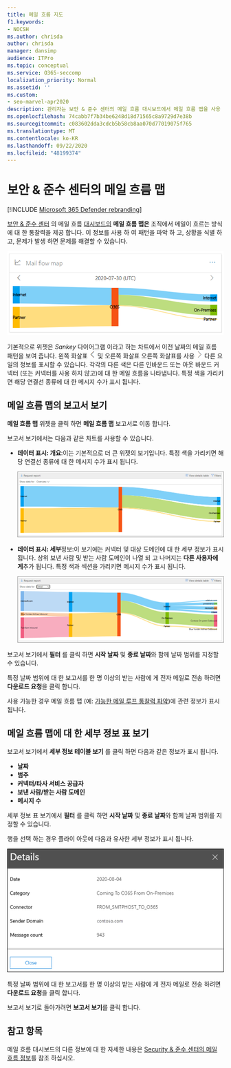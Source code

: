 ```yaml
---
title: 메일 흐름 지도
f1.keywords:
- NOCSH
ms.author: chrisda
author: chrisda
manager: dansimp
audience: ITPro
ms.topic: conceptual
ms.service: O365-seccomp
localization_priority: Normal
ms.assetid: ''
ms.custom:
- seo-marvel-apr2020
description: 관리자는 보안 & 준수 센터의 메일 흐름 대시보드에서 메일 흐름 맵을 사용 하 여 커넥터를 통해 메일을 주고 받지 않는 커넥터를 사용 하는 방법을 시각화 하 고 추적 하는 방법을 알아봅니다.
ms.openlocfilehash: 74cabb7f7b34be6248d18d71565c8a9729d7e38b
ms.sourcegitcommit: c083602dda3cdcb5b58cb8aa070d77019075f765
ms.translationtype: MT
ms.contentlocale: ko-KR
ms.lasthandoff: 09/22/2020
ms.locfileid: "48199374"
---
```

# <a name="mail-flow-map-in-the-security--compliance-center"></a>보안 & 준수 센터의 메일 흐름 맵

[!INCLUDE [Microsoft 365 Defender rebranding](../includes/microsoft-defender-for-office.md)]


[보안 & 준수 센터](https://protection.office.com) 의 메일 흐름 [대시보드의](mail-flow-insights-v2.md) **메일 흐름 맵은** 조직에서 메일이 흐르는 방식에 대 한 통찰력을 제공 합니다. 이 정보를 사용 하 여 패턴을 파악 하 고, 상황을 식별 하 고, 문제가 발생 하면 문제를 해결할 수 있습니다.

![보안 & 준수 센터의 메일 흐름 대시보드의 메일 흐름 맵 위젯](../../media/mfi-mail-flow-map-widget.png)

기본적으로 위젯은 *Sankey* 다이어그램 이라고 하는 차트에서 이전 날짜의 메일 흐름 패턴을 보여 줍니다. 왼쪽 화살표 ![ 왼쪽 화살표 ](../../media/scc-left-arrow.png) 및 오른쪽 화살표 오른쪽 화살표를 사용 ![ 하 여 ](../../media/scc-right-arrow.png) 다른 요일의 정보를 표시할 수 있습니다. 각각의 다른 색은 다른 인바운드 또는 아웃 바운드 커넥터 (또는 커넥터를 사용 하지 않고)에 대 한 메일 흐름을 나타냅니다. 특정 색을 가리키면 해당 연결선 종류에 대 한 메시지 수가 표시 됩니다.

## <a name="report-view-for-the-mail-flow-map"></a>메일 흐름 맵의 보고서 보기

**메일 흐름 맵** 위젯을 클릭 하면 **메일 흐름 맵** 보고서로 이동 합니다.

보고서 보기에서는 다음과 같은 차트를 사용할 수 있습니다.

- **데이터 표시: 개요**:이는 기본적으로 더 큰 위젯의 보기입니다. 특정 색을 가리키면 해당 연결선 종류에 대 한 메시지 수가 표시 됩니다.

  ![메일 흐름 맵 보고서의 개요 보기](../../media/mfi-mail-flow-map-report-overview.png)

- **데이터 표시: 세부**정보:이 보기에는 커넥터 및 대상 도메인에 대 한 세부 정보가 표시 됩니다. 상위 보낸 사람 및 받는 사람 도메인이 나열 되 고 나머지는 **다른 사용자에 게**추가 됩니다. 특정 색과 섹션을 가리키면 메시지 수가 표시 됩니다.

  ![메일 흐름 맵 보고서의 세부 정보 보기](../../media/mfi-mail-flow-map-report-detail.png)

보고서 보기에서 **필터** 를 클릭 하면 **시작 날짜** 및 **종료 날짜**와 함께 날짜 범위를 지정할 수 있습니다.

특정 날짜 범위에 대 한 보고서를 한 명 이상의 받는 사람에 게 전자 메일로 전송 하려면 **다운로드 요청**을 클릭 합니다.

사용 가능한 경우 메일 흐름 맵 (예: [가능한 메일 루프 통찰력 파악](mfi-mail-loop-insight.md))에 관련 정보가 표시 됩니다.

## <a name="details-table-view-for-the-mail-flow-map"></a>메일 흐름 맵에 대 한 세부 정보 표 보기

보고서 보기에서 **세부 정보 테이블 보기** 를 클릭 하면 다음과 같은 정보가 표시 됩니다.

- **날짜**
- **범주**
- **커넥터/타사 서비스 공급자**
- **보낸 사람/받는 사람 도메인**
- **메시지 수**

세부 정보 표 보기에서 **필터** 를 클릭 하면 **시작 날짜** 및 **종료 날짜**와 함께 날짜 범위를 지정할 수 있습니다.

행을 선택 하는 경우 플라이 아웃에 다음과 유사한 세부 정보가 표시 됩니다.

![메일 흐름 맵의 세부 정보 테이블에서의 정보 플라이 아웃](../../media/mfi-mail-flow-map-view-details-table-details.png)

특정 날짜 범위에 대 한 보고서를 한 명 이상의 받는 사람에 게 전자 메일로 전송 하려면 **다운로드 요청**을 클릭 합니다.

보고서 보기로 돌아가려면 **보고서 보기**를 클릭 합니다.

## <a name="see-also"></a>참고 항목

메일 흐름 대시보드의 다른 정보에 대 한 자세한 내용은 [Security & 준수 센터의 메일 흐름 정보](mail-flow-insights-v2.md)를 참조 하십시오.
